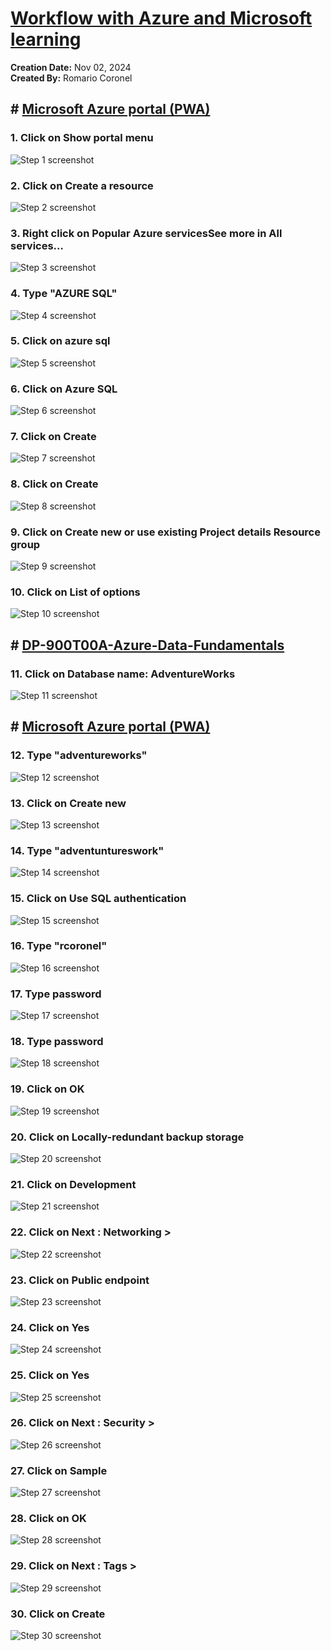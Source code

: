 # [Workflow with Azure and Microsoft learning](https://app.tango.us/app/workflow/d9735af1-dde4-49b6-b808-646359c741d7?utm_source=markdown&utm_medium=markdown&utm_campaign=workflow%20export%20links)

__Creation Date:__ Nov 02, 2024  
__Created By:__ Romario Coronel  

## # [Microsoft Azure portal (PWA)](https://portal.azure.com/#home)


### 1. Click on Show portal menu
![Step 1 screenshot](https://images.tango.us/workflows/d9735af1-dde4-49b6-b808-646359c741d7/steps/dd2cab89-0563-4f8d-8411-bb5ef9df86c1/a52b1eb3-358f-422f-a5b9-e6e771560f21.png?crop=focalpoint&fit=crop&fp-x=0.0309&fp-y=0.0278&fp-z=2.7959&w=1200&border=2%2CF4F2F7&border-radius=8%2C8%2C8%2C8&border-radius-inner=8%2C8%2C8%2C8&blend-align=bottom&blend-mode=normal&blend-x=0&blend-w=1200&blend64=aHR0cHM6Ly9pbWFnZXMudGFuZ28udXMvc3RhdGljL21hZGUtd2l0aC10YW5nby13YXRlcm1hcmstdjIucG5n&mark-x=7&mark-y=7&m64=aHR0cHM6Ly9pbWFnZXMudGFuZ28udXMvc3RhdGljL2JsYW5rLnBuZz9tYXNrPWNvcm5lcnMmYm9yZGVyPTYlMkNGRjc0NDImdz0xOTMmaD0xNjYmZml0PWNyb3AmY29ybmVyLXJhZGl1cz0xMA%3D%3D)


### 2. Click on Create a resource
![Step 2 screenshot](https://images.tango.us/workflows/d9735af1-dde4-49b6-b808-646359c741d7/steps/0e90b00a-fd2c-4c45-a704-7dc123f04342/72fd2a2c-8049-40ab-b37f-528006caca26.png?crop=focalpoint&fit=crop&fp-x=0.1220&fp-y=0.0600&fp-z=1.8520&w=1200&border=2%2CF4F2F7&border-radius=8%2C8%2C8%2C8&border-radius-inner=8%2C8%2C8%2C8&blend-align=bottom&blend-mode=normal&blend-x=0&blend-w=1200&blend64=aHR0cHM6Ly9pbWFnZXMudGFuZ28udXMvc3RhdGljL21hZGUtd2l0aC10YW5nby13YXRlcm1hcmstdjIucG5n&mark-x=5&mark-y=82&m64=aHR0cHM6Ly9pbWFnZXMudGFuZ28udXMvc3RhdGljL2JsYW5rLnBuZz9tYXNrPWNvcm5lcnMmYm9yZGVyPTYlMkNGRjc0NDImdz01MzMmaD05MiZmaXQ9Y3JvcCZjb3JuZXItcmFkaXVzPTEw)


### 3. Right click on Popular Azure servicesSee more in All services…
![Step 3 screenshot](https://images.tango.us/workflows/d9735af1-dde4-49b6-b808-646359c741d7/steps/2ccf1971-a2a9-428a-987c-aeec3f29c4d3/03b64fb6-23cc-4167-bf8a-faffbdf617db.png?crop=focalpoint&fit=crop&fp-x=0.6236&fp-y=0.9813&fp-z=1.2656&w=1200&border=2%2CF4F2F7&border-radius=8%2C8%2C8%2C8&border-radius-inner=8%2C8%2C8%2C8&blend-align=bottom&blend-mode=normal&blend-x=0&blend-w=1200&blend64=aHR0cHM6Ly9pbWFnZXMudGFuZ28udXMvc3RhdGljL21hZGUtd2l0aC10YW5nby13YXRlcm1hcmstdjIucG5n&mark-x=82&mark-y=0&m64=aHR0cHM6Ly9pbWFnZXMudGFuZ28udXMvc3RhdGljL2JsYW5rLnBuZz9tYXNrPWNvcm5lcnMmYm9yZGVyPTYlMkNGRjc0NDImdz0xMDkzJmg9MjI1NCZmaXQ9Y3JvcCZjb3JuZXItcmFkaXVzPTEw)


### 4. Type "AZURE SQL"
![Step 4 screenshot](https://images.tango.us/workflows/d9735af1-dde4-49b6-b808-646359c741d7/steps/34f8bcc0-072f-4cd6-88d9-3861733b4e77/455cff1e-c253-422a-aff0-135b8f253a87.png?crop=focalpoint&fit=crop&fp-x=0.4665&fp-y=0.1702&fp-z=1.5884&w=1200&border=2%2CF4F2F7&border-radius=8%2C8%2C8%2C8&border-radius-inner=8%2C8%2C8%2C8&blend-align=bottom&blend-mode=normal&blend-x=0&blend-w=1200&blend64=aHR0cHM6Ly9pbWFnZXMudGFuZ28udXMvc3RhdGljL21hZGUtd2l0aC10YW5nby13YXRlcm1hcmstdjIucG5n&mark-x=286&mark-y=285&m64=aHR0cHM6Ly9pbWFnZXMudGFuZ28udXMvc3RhdGljL2JsYW5rLnBuZz9tYXNrPWNvcm5lcnMmYm9yZGVyPTYlMkNGRjc0NDImdz02MjgmaD01NSZmaXQ9Y3JvcCZjb3JuZXItcmFkaXVzPTEw)


### 5. Click on azure sql
![Step 5 screenshot](https://images.tango.us/workflows/d9735af1-dde4-49b6-b808-646359c741d7/steps/617f359d-362f-49e7-995c-83dc0b8d5cbf/a985e6c8-4634-4118-83c5-e1970895ca3f.png?crop=focalpoint&fit=crop&fp-x=0.4737&fp-y=0.1986&fp-z=1.3885&w=1200&border=2%2CF4F2F7&border-radius=8%2C8%2C8%2C8&border-radius-inner=8%2C8%2C8%2C8&blend-align=bottom&blend-mode=normal&blend-x=0&blend-w=1200&blend64=aHR0cHM6Ly9pbWFnZXMudGFuZ28udXMvc3RhdGljL21hZGUtd2l0aC10YW5nby13YXRlcm1hcmstdjIucG5n&mark-x=250&mark-y=287&m64=aHR0cHM6Ly9pbWFnZXMudGFuZ28udXMvc3RhdGljL2JsYW5rLnBuZz9tYXNrPWNvcm5lcnMmYm9yZGVyPTYlMkNGRjc0NDImdz03MDAmaD02MyZmaXQ9Y3JvcCZjb3JuZXItcmFkaXVzPTEw)


### 6. Click on Azure SQL
![Step 6 screenshot](https://images.tango.us/workflows/d9735af1-dde4-49b6-b808-646359c741d7/steps/74bf848b-4735-41f0-b735-7ab36f261da7/0bcd7cd4-90e3-44c9-a04e-eb976621f7d5.png?crop=focalpoint&fit=crop&fp-x=0.3234&fp-y=0.6788&fp-z=1.9141&w=1200&border=2%2CF4F2F7&border-radius=8%2C8%2C8%2C8&border-radius-inner=8%2C8%2C8%2C8&blend-align=bottom&blend-mode=normal&blend-x=0&blend-w=1200&blend64=aHR0cHM6Ly9pbWFnZXMudGFuZ28udXMvc3RhdGljL21hZGUtd2l0aC10YW5nby13YXRlcm1hcmstdjIucG5n&mark-x=345&mark-y=177&m64=aHR0cHM6Ly9pbWFnZXMudGFuZ28udXMvc3RhdGljL2JsYW5rLnBuZz9tYXNrPWNvcm5lcnMmYm9yZGVyPTYlMkNGRjc0NDImdz01MTEmaD04MDAmZml0PWNyb3AmY29ybmVyLXJhZGl1cz0xMA%3D%3D)


### 7. Click on Create
![Step 7 screenshot](https://images.tango.us/workflows/d9735af1-dde4-49b6-b808-646359c741d7/steps/6fe3d47f-a539-4208-968a-c9fc64a1d2b8/13229e35-fc2f-4844-a9cd-280db093f6c9.png?crop=focalpoint&fit=crop&fp-x=0.4387&fp-y=0.3137&fp-z=2.5600&w=1200&border=2%2CF4F2F7&border-radius=8%2C8%2C8%2C8&border-radius-inner=8%2C8%2C8%2C8&blend-align=bottom&blend-mode=normal&blend-x=0&blend-w=1200&blend64=aHR0cHM6Ly9pbWFnZXMudGFuZ28udXMvc3RhdGljL21hZGUtd2l0aC10YW5nby13YXRlcm1hcmstdjIucG5n&mark-x=461&mark-y=527&m64=aHR0cHM6Ly9pbWFnZXMudGFuZ28udXMvc3RhdGljL2JsYW5rLnBuZz9tYXNrPWNvcm5lcnMmYm9yZGVyPTYlMkNGRjc0NDImdz0yNzgmaD0xMDEmZml0PWNyb3AmY29ybmVyLXJhZGl1cz0xMA%3D%3D)


### 8. Click on Create
![Step 8 screenshot](https://images.tango.us/workflows/d9735af1-dde4-49b6-b808-646359c741d7/steps/6c2729d2-175a-4585-b78e-01c4e875efff/a7553efa-fb85-4faf-977a-36633663fd37.png?crop=focalpoint&fit=crop&fp-x=0.1349&fp-y=0.5739&fp-z=2.5600&w=1200&border=2%2CF4F2F7&border-radius=8%2C8%2C8%2C8&border-radius-inner=8%2C8%2C8%2C8&blend-align=bottom&blend-mode=normal&blend-x=0&blend-w=1200&blend64=aHR0cHM6Ly9pbWFnZXMudGFuZ28udXMvc3RhdGljL21hZGUtd2l0aC10YW5nby13YXRlcm1hcmstdjIucG5n&mark-x=275&mark-y=527&m64=aHR0cHM6Ly9pbWFnZXMudGFuZ28udXMvc3RhdGljL2JsYW5rLnBuZz9tYXNrPWNvcm5lcnMmYm9yZGVyPTYlMkNGRjc0NDImdz0yNzgmaD0xMDEmZml0PWNyb3AmY29ybmVyLXJhZGl1cz0xMA%3D%3D)


### 9. Click on Create new or use existing Project details Resource group
![Step 9 screenshot](https://images.tango.us/workflows/d9735af1-dde4-49b6-b808-646359c741d7/steps/5a72467a-469d-4fa7-95c2-68cf233e0975/24b93d8e-bd73-4b10-80db-a5a8b2601771.png?crop=focalpoint&fit=crop&fp-x=0.5139&fp-y=0.5396&fp-z=1.3931&w=1200&border=2%2CF4F2F7&border-radius=8%2C8%2C8%2C8&border-radius-inner=8%2C8%2C8%2C8&blend-align=bottom&blend-mode=normal&blend-x=0&blend-w=1200&blend64=aHR0cHM6Ly9pbWFnZXMudGFuZ28udXMvc3RhdGljL21hZGUtd2l0aC10YW5nby13YXRlcm1hcmstdjIucG5n&mark-x=213&mark-y=550&m64=aHR0cHM6Ly9pbWFnZXMudGFuZ28udXMvc3RhdGljL2JsYW5rLnBuZz9tYXNrPWNvcm5lcnMmYm9yZGVyPTYlMkNGRjc0NDImdz03NzUmaD01NSZmaXQ9Y3JvcCZjb3JuZXItcmFkaXVzPTEw)


### 10. Click on List of options
![Step 10 screenshot](https://images.tango.us/workflows/d9735af1-dde4-49b6-b808-646359c741d7/steps/899fd0a3-8162-4d02-af5a-34284837bf82/527ba783-5c23-42db-bdfd-9289fc5ee43e.png?crop=focalpoint&fit=crop&w=1200&border=2%2CF4F2F7&border-radius=8%2C8%2C8%2C8&border-radius-inner=8%2C8%2C8%2C8&blend-align=bottom&blend-mode=normal&blend-x=0&blend-w=1200&blend64=aHR0cHM6Ly9pbWFnZXMudGFuZ28udXMvc3RhdGljL21hZGUtd2l0aC10YW5nby13YXRlcm1hcmstdjIucG5n)


## # [DP-900T00A-Azure-Data-Fundamentals](https://microsoftlearning.github.io/DP-900T00A-Azure-Data-Fundamentals/Instructions/Labs/dp900-01-sql-lab.html)


### 11. Click on Database name: AdventureWorks
![Step 11 screenshot](https://images.tango.us/workflows/d9735af1-dde4-49b6-b808-646359c741d7/steps/0502c144-d76e-42f4-98de-525291e2fce2/55b86d3a-4c1a-46c1-9df4-4394de3ff81e.png?crop=focalpoint&fit=crop&fp-x=0.6026&fp-y=0.4850&fp-z=1.4400&w=1200&border=2%2CF4F2F7&border-radius=8%2C8%2C8%2C8&border-radius-inner=8%2C8%2C8%2C8&blend-align=bottom&blend-mode=normal&blend-x=0&blend-w=1200&blend64=aHR0cHM6Ly9pbWFnZXMudGFuZ28udXMvc3RhdGljL21hZGUtd2l0aC10YW5nby13YXRlcm1hcmstdjIucG5n&mark-x=87&mark-y=452&m64=aHR0cHM6Ly9pbWFnZXMudGFuZ28udXMvc3RhdGljL2JsYW5rLnBuZz9tYXNrPWNvcm5lcnMmYm9yZGVyPTYlMkNGRjc0NDImdz0xMDI2Jmg9NTAmZml0PWNyb3AmY29ybmVyLXJhZGl1cz0xMA%3D%3D)


## # [Microsoft Azure portal (PWA)](https://portal.azure.com/#create/Microsoft.SQLDatabase)


### 12. Type "adventureworks"
![Step 12 screenshot](https://images.tango.us/workflows/d9735af1-dde4-49b6-b808-646359c741d7/steps/976971bd-c3bb-4467-ae7f-49da8f96399e/bac6e5bf-05dd-4d08-b942-d81bc4097b78.png?crop=focalpoint&fit=crop&fp-x=0.5139&fp-y=0.6039&fp-z=1.3931&w=1200&border=2%2CF4F2F7&border-radius=8%2C8%2C8%2C8&border-radius-inner=8%2C8%2C8%2C8&blend-align=bottom&blend-mode=normal&blend-x=0&blend-w=1200&blend64=aHR0cHM6Ly9pbWFnZXMudGFuZ28udXMvc3RhdGljL21hZGUtd2l0aC10YW5nby13YXRlcm1hcmstdjIucG5n&mark-x=213&mark-y=550&m64=aHR0cHM6Ly9pbWFnZXMudGFuZ28udXMvc3RhdGljL2JsYW5rLnBuZz9tYXNrPWNvcm5lcnMmYm9yZGVyPTYlMkNGRjc0NDImdz03NzUmaD01NSZmaXQ9Y3JvcCZjb3JuZXItcmFkaXVzPTEw)


### 13. Click on Create new
![Step 13 screenshot](https://images.tango.us/workflows/d9735af1-dde4-49b6-b808-646359c741d7/steps/3824f23a-d675-4f28-8e62-1437922567ca/96e7ae97-98a7-4f79-a150-e6489da68afc.png?crop=focalpoint&fit=crop&fp-x=0.3193&fp-y=0.6681&fp-z=2.6727&w=1200&border=2%2CF4F2F7&border-radius=8%2C8%2C8%2C8&border-radius-inner=8%2C8%2C8%2C8&blend-align=bottom&blend-mode=normal&blend-x=0&blend-w=1200&blend64=aHR0cHM6Ly9pbWFnZXMudGFuZ28udXMvc3RhdGljL21hZGUtd2l0aC10YW5nby13YXRlcm1hcmstdjIucG5n&mark-x=481&mark-y=534&m64=aHR0cHM6Ly9pbWFnZXMudGFuZ28udXMvc3RhdGljL2JsYW5rLnBuZz9tYXNrPWNvcm5lcnMmYm9yZGVyPTYlMkNGRjc0NDImdz0yMzgmaD04NiZmaXQ9Y3JvcCZjb3JuZXItcmFkaXVzPTEw)


### 14. Type "adventuntureswork"
![Step 14 screenshot](https://images.tango.us/workflows/d9735af1-dde4-49b6-b808-646359c741d7/steps/e4a2b42c-9cd1-4174-a05d-36659f33cc3b/9f2fd038-dbfc-4730-9838-68bf5d1d3138.png?crop=focalpoint&fit=crop&fp-x=0.5098&fp-y=0.3191&fp-z=1.3773&w=1200&border=2%2CF4F2F7&border-radius=8%2C8%2C8%2C8&border-radius-inner=8%2C8%2C8%2C8&blend-align=bottom&blend-mode=normal&blend-x=0&blend-w=1200&blend64=aHR0cHM6Ly9pbWFnZXMudGFuZ28udXMvc3RhdGljL21hZGUtd2l0aC10YW5nby13YXRlcm1hcmstdjIucG5n&mark-x=210&mark-y=480&m64=aHR0cHM6Ly9pbWFnZXMudGFuZ28udXMvc3RhdGljL2JsYW5rLnBuZz9tYXNrPWNvcm5lcnMmYm9yZGVyPTYlMkNGRjc0NDImdz03ODAmaD01NCZmaXQ9Y3JvcCZjb3JuZXItcmFkaXVzPTEw)


### 15. Click on Use SQL authentication
![Step 15 screenshot](https://images.tango.us/workflows/d9735af1-dde4-49b6-b808-646359c741d7/steps/52edf07f-e874-433c-aebe-685cac7c2735/cf3686cb-7104-4652-bcff-14a7afe678c5.png?crop=focalpoint&fit=crop&fp-x=0.3615&fp-y=0.7505&fp-z=2.1141&w=1200&border=2%2CF4F2F7&border-radius=8%2C8%2C8%2C8&border-radius-inner=8%2C8%2C8%2C8&blend-align=bottom&blend-mode=normal&blend-x=0&blend-w=1200&blend64=aHR0cHM6Ly9pbWFnZXMudGFuZ28udXMvc3RhdGljL21hZGUtd2l0aC10YW5nby13YXRlcm1hcmstdjIucG5n&mark-x=381&mark-y=543&m64=aHR0cHM6Ly9pbWFnZXMudGFuZ28udXMvc3RhdGljL2JsYW5rLnBuZz9tYXNrPWNvcm5lcnMmYm9yZGVyPTYlMkNGRjc0NDImdz00MzkmaD02OCZmaXQ9Y3JvcCZjb3JuZXItcmFkaXVzPTEw)


### 16. Type "rcoronel"
![Step 16 screenshot](https://images.tango.us/workflows/d9735af1-dde4-49b6-b808-646359c741d7/steps/63d75530-d509-4306-9acd-058a1d838877/5bde934f-c193-489b-b68a-ca470ff12c71.png?crop=focalpoint&fit=crop&fp-x=0.5098&fp-y=0.7976&fp-z=1.3773&w=1200&border=2%2CF4F2F7&border-radius=8%2C8%2C8%2C8&border-radius-inner=8%2C8%2C8%2C8&blend-align=bottom&blend-mode=normal&blend-x=0&blend-w=1200&blend64=aHR0cHM6Ly9pbWFnZXMudGFuZ28udXMvc3RhdGljL21hZGUtd2l0aC10YW5nby13YXRlcm1hcmstdjIucG5n&mark-x=210&mark-y=805&m64=aHR0cHM6Ly9pbWFnZXMudGFuZ28udXMvc3RhdGljL2JsYW5rLnBuZz9tYXNrPWNvcm5lcnMmYm9yZGVyPTYlMkNGRjc0NDImdz03ODAmaD01NCZmaXQ9Y3JvcCZjb3JuZXItcmFkaXVzPTEw)


### 17. Type password
![Step 17 screenshot](https://images.tango.us/workflows/d9735af1-dde4-49b6-b808-646359c741d7/steps/969b3a2d-46cf-457f-bc05-acb562a6dee7/1645c9aa-5b24-42ae-badb-74ac1d4d48ee.png?crop=focalpoint&fit=crop&fp-x=0.5098&fp-y=0.8405&fp-z=1.3773&w=1200&border=2%2CF4F2F7&border-radius=8%2C8%2C8%2C8&border-radius-inner=8%2C8%2C8%2C8&blend-align=bottom&blend-mode=normal&blend-x=0&blend-w=1200&blend64=aHR0cHM6Ly9pbWFnZXMudGFuZ28udXMvc3RhdGljL21hZGUtd2l0aC10YW5nby13YXRlcm1hcmstdjIucG5n&mark-x=210&mark-y=873&m64=aHR0cHM6Ly9pbWFnZXMudGFuZ28udXMvc3RhdGljL2JsYW5rLnBuZz9tYXNrPWNvcm5lcnMmYm9yZGVyPTYlMkNGRjc0NDImdz03ODAmaD01NCZmaXQ9Y3JvcCZjb3JuZXItcmFkaXVzPTEw)


### 18. Type password
![Step 18 screenshot](https://images.tango.us/workflows/d9735af1-dde4-49b6-b808-646359c741d7/steps/a4520638-6ee4-490c-93d2-8a639669643c/d65fee65-0388-41f7-8fa9-95f1e75a0f53.png?crop=focalpoint&fit=crop&fp-x=0.5098&fp-y=0.8822&fp-z=1.3773&w=1200&border=2%2CF4F2F7&border-radius=8%2C8%2C8%2C8&border-radius-inner=8%2C8%2C8%2C8&blend-align=bottom&blend-mode=normal&blend-x=0&blend-w=1200&blend64=aHR0cHM6Ly9pbWFnZXMudGFuZ28udXMvc3RhdGljL21hZGUtd2l0aC10YW5nby13YXRlcm1hcmstdjIucG5n&mark-x=210&mark-y=940&m64=aHR0cHM6Ly9pbWFnZXMudGFuZ28udXMvc3RhdGljL2JsYW5rLnBuZz9tYXNrPWNvcm5lcnMmYm9yZGVyPTYlMkNGRjc0NDImdz03ODAmaD01NCZmaXQ9Y3JvcCZjb3JuZXItcmFkaXVzPTEw)


### 19. Click on OK
![Step 19 screenshot](https://images.tango.us/workflows/d9735af1-dde4-49b6-b808-646359c741d7/steps/3fd9921b-9964-4b3e-b595-e3bd659d47a3/b4be8772-aa65-4eee-8cc2-5859781080e7.png?crop=focalpoint&fit=crop&fp-x=0.0618&fp-y=0.9657&fp-z=2.5600&w=1200&border=2%2CF4F2F7&border-radius=8%2C8%2C8%2C8&border-radius-inner=8%2C8%2C8%2C8&blend-align=bottom&blend-mode=normal&blend-x=0&blend-w=1200&blend64=aHR0cHM6Ly9pbWFnZXMudGFuZ28udXMvc3RhdGljL21hZGUtd2l0aC10YW5nby13YXRlcm1hcmstdjIucG5n&mark-x=51&mark-y=1002&m64=aHR0cHM6Ly9pbWFnZXMudGFuZ28udXMvc3RhdGljL2JsYW5rLnBuZz9tYXNrPWNvcm5lcnMmYm9yZGVyPTYlMkNGRjc0NDImdz0yNzgmaD0xMDEmZml0PWNyb3AmY29ybmVyLXJhZGl1cz0xMA%3D%3D)


### 20. Click on Locally-redundant backup storage
![Step 20 screenshot](https://images.tango.us/workflows/d9735af1-dde4-49b6-b808-646359c741d7/steps/816507fc-c0bd-4920-9e11-897ecd356c97/73a7181e-a4b3-4589-9078-304e89574749.png?crop=focalpoint&fit=crop&fp-x=0.4016&fp-y=0.4882&fp-z=1.8627&w=1200&border=2%2CF4F2F7&border-radius=8%2C8%2C8%2C8&border-radius-inner=8%2C8%2C8%2C8&blend-align=bottom&blend-mode=normal&blend-x=0&blend-w=1200&blend64=aHR0cHM6Ly9pbWFnZXMudGFuZ28udXMvc3RhdGljL21hZGUtd2l0aC10YW5nby13YXRlcm1hcmstdjIucG5n&mark-x=335&mark-y=547&m64=aHR0cHM6Ly9pbWFnZXMudGFuZ28udXMvc3RhdGljL2JsYW5rLnBuZz9tYXNrPWNvcm5lcnMmYm9yZGVyPTYlMkNGRjc0NDImdz01MjkmaD02MCZmaXQ9Y3JvcCZjb3JuZXItcmFkaXVzPTEw)


### 21. Click on Development
![Step 21 screenshot](https://images.tango.us/workflows/d9735af1-dde4-49b6-b808-646359c741d7/steps/9327013d-751a-4588-a468-13b49de9350f/791d111c-21c4-4433-940f-c80c8f1e3b74.png?crop=focalpoint&fit=crop&fp-x=0.3404&fp-y=0.5257&fp-z=2.4136&w=1200&border=2%2CF4F2F7&border-radius=8%2C8%2C8%2C8&border-radius-inner=8%2C8%2C8%2C8&blend-align=bottom&blend-mode=normal&blend-x=0&blend-w=1200&blend64=aHR0cHM6Ly9pbWFnZXMudGFuZ28udXMvc3RhdGljL21hZGUtd2l0aC10YW5nby13YXRlcm1hcmstdjIucG5n&mark-x=434&mark-y=538&m64=aHR0cHM6Ly9pbWFnZXMudGFuZ28udXMvc3RhdGljL2JsYW5rLnBuZz9tYXNrPWNvcm5lcnMmYm9yZGVyPTYlMkNGRjc0NDImdz0zMzEmaD03OCZmaXQ9Y3JvcCZjb3JuZXItcmFkaXVzPTEw)


### 22. Click on Next : Networking >
![Step 22 screenshot](https://images.tango.us/workflows/d9735af1-dde4-49b6-b808-646359c741d7/steps/60b80009-7463-45c3-93be-cb2640cc0758/0ac2bfd8-7008-4442-a345-2291417dfc53.png?crop=focalpoint&fit=crop&fp-x=0.2611&fp-y=0.9657&fp-z=2.1004&w=1200&border=2%2CF4F2F7&border-radius=8%2C8%2C8%2C8&border-radius-inner=8%2C8%2C8%2C8&blend-align=bottom&blend-mode=normal&blend-x=0&blend-w=1200&blend64=aHR0cHM6Ly9pbWFnZXMudGFuZ28udXMvc3RhdGljL21hZGUtd2l0aC10YW5nby13YXRlcm1hcmstdjIucG5n&mark-x=378&mark-y=1030&m64=aHR0cHM6Ly9pbWFnZXMudGFuZ28udXMvc3RhdGljL2JsYW5rLnBuZz9tYXNrPWNvcm5lcnMmYm9yZGVyPTYlMkNGRjc0NDImdz00NDQmaD04MyZmaXQ9Y3JvcCZjb3JuZXItcmFkaXVzPTEw)


### 23. Click on Public endpoint
![Step 23 screenshot](https://images.tango.us/workflows/d9735af1-dde4-49b6-b808-646359c741d7/steps/70d358db-05c8-4062-a355-09852c3dcdf8/acde103a-81f6-48eb-9ec0-f6a0f23e454d.png?crop=focalpoint&fit=crop&fp-x=0.3471&fp-y=0.4026&fp-z=2.3381&w=1200&border=2%2CF4F2F7&border-radius=8%2C8%2C8%2C8&border-radius-inner=8%2C8%2C8%2C8&blend-align=bottom&blend-mode=normal&blend-x=0&blend-w=1200&blend64=aHR0cHM6Ly9pbWFnZXMudGFuZ28udXMvc3RhdGljL21hZGUtd2l0aC10YW5nby13YXRlcm1hcmstdjIucG5n&mark-x=421&mark-y=540&m64=aHR0cHM6Ly9pbWFnZXMudGFuZ28udXMvc3RhdGljL2JsYW5rLnBuZz9tYXNrPWNvcm5lcnMmYm9yZGVyPTYlMkNGRjc0NDImdz0zNTgmaD03NSZmaXQ9Y3JvcCZjb3JuZXItcmFkaXVzPTEw)


### 24. Click on Yes
![Step 24 screenshot](https://images.tango.us/workflows/d9735af1-dde4-49b6-b808-646359c741d7/steps/b3a0b558-cb70-4e74-85ba-b660f560214a/a5e68d19-4ea6-4022-9131-ebc66a24a2ce.png?crop=focalpoint&fit=crop&fp-x=0.3872&fp-y=0.6028&fp-z=2.6727&w=1200&border=2%2CF4F2F7&border-radius=8%2C8%2C8%2C8&border-radius-inner=8%2C8%2C8%2C8&blend-align=bottom&blend-mode=normal&blend-x=0&blend-w=1200&blend64=aHR0cHM6Ly9pbWFnZXMudGFuZ28udXMvc3RhdGljL21hZGUtd2l0aC10YW5nby13YXRlcm1hcmstdjIucG5n&mark-x=481&mark-y=531&m64=aHR0cHM6Ly9pbWFnZXMudGFuZ28udXMvc3RhdGljL2JsYW5rLnBuZz9tYXNrPWNvcm5lcnMmYm9yZGVyPTYlMkNGRjc0NDImdz0yMzgmaD05MiZmaXQ9Y3JvcCZjb3JuZXItcmFkaXVzPTEw)


### 25. Click on Yes
![Step 25 screenshot](https://images.tango.us/workflows/d9735af1-dde4-49b6-b808-646359c741d7/steps/2f5602e5-cbd8-4cb3-a63f-ab2fc5b9eba3/5e255b08-c0a5-4973-a150-b8385500f82a.png?crop=focalpoint&fit=crop&fp-x=0.3872&fp-y=0.6638&fp-z=2.6727&w=1200&border=2%2CF4F2F7&border-radius=8%2C8%2C8%2C8&border-radius-inner=8%2C8%2C8%2C8&blend-align=bottom&blend-mode=normal&blend-x=0&blend-w=1200&blend64=aHR0cHM6Ly9pbWFnZXMudGFuZ28udXMvc3RhdGljL21hZGUtd2l0aC10YW5nby13YXRlcm1hcmstdjIucG5n&mark-x=481&mark-y=531&m64=aHR0cHM6Ly9pbWFnZXMudGFuZ28udXMvc3RhdGljL2JsYW5rLnBuZz9tYXNrPWNvcm5lcnMmYm9yZGVyPTYlMkNGRjc0NDImdz0yMzgmaD05MiZmaXQ9Y3JvcCZjb3JuZXItcmFkaXVzPTEw)


### 26. Click on Next : Security >
![Step 26 screenshot](https://images.tango.us/workflows/d9735af1-dde4-49b6-b808-646359c741d7/steps/07c065a7-46fa-4ca5-9a63-068aaada1c03/2fbc0e4f-c03c-479a-a370-646910f48e1e.png?crop=focalpoint&fit=crop&fp-x=0.3728&fp-y=0.9657&fp-z=2.2103&w=1200&border=2%2CF4F2F7&border-radius=8%2C8%2C8%2C8&border-radius-inner=8%2C8%2C8%2C8&blend-align=bottom&blend-mode=normal&blend-x=0&blend-w=1200&blend64=aHR0cHM6Ly9pbWFnZXMudGFuZ28udXMvc3RhdGljL21hZGUtd2l0aC10YW5nby13YXRlcm1hcmstdjIucG5n&mark-x=398&mark-y=1023&m64=aHR0cHM6Ly9pbWFnZXMudGFuZ28udXMvc3RhdGljL2JsYW5rLnBuZz9tYXNrPWNvcm5lcnMmYm9yZGVyPTYlMkNGRjc0NDImdz00MDQmaD04NyZmaXQ9Y3JvcCZjb3JuZXItcmFkaXVzPTEw)


### 27. Click on Sample
![Step 27 screenshot](https://images.tango.us/workflows/d9735af1-dde4-49b6-b808-646359c741d7/steps/ebaf6d34-4bb3-44d7-bfae-3d85057118ad/87c2a002-aa63-41f1-9873-579a60d24e5f.png?crop=focalpoint&fit=crop&fp-x=0.4531&fp-y=0.3383&fp-z=2.6727&w=1200&border=2%2CF4F2F7&border-radius=8%2C8%2C8%2C8&border-radius-inner=8%2C8%2C8%2C8&blend-align=bottom&blend-mode=normal&blend-x=0&blend-w=1200&blend64=aHR0cHM6Ly9pbWFnZXMudGFuZ28udXMvc3RhdGljL21hZGUtd2l0aC10YW5nby13YXRlcm1hcmstdjIucG5n&mark-x=481&mark-y=531&m64=aHR0cHM6Ly9pbWFnZXMudGFuZ28udXMvc3RhdGljL2JsYW5rLnBuZz9tYXNrPWNvcm5lcnMmYm9yZGVyPTYlMkNGRjc0NDImdz0yMzgmaD05MiZmaXQ9Y3JvcCZjb3JuZXItcmFkaXVzPTEw)


### 28. Click on OK
![Step 28 screenshot](https://images.tango.us/workflows/d9735af1-dde4-49b6-b808-646359c741d7/steps/d964a1f6-83ff-4f8e-8709-c3d3c22fb4cc/3ce9e9d8-4237-419a-8560-791cae8c5f3a.png?crop=focalpoint&fit=crop&fp-x=0.0917&fp-y=0.6124&fp-z=2.5600&w=1200&border=2%2CF4F2F7&border-radius=8%2C8%2C8%2C8&border-radius-inner=8%2C8%2C8%2C8&blend-align=bottom&blend-mode=normal&blend-x=0&blend-w=1200&blend64=aHR0cHM6Ly9pbWFnZXMudGFuZ28udXMvc3RhdGljL21hZGUtd2l0aC10YW5nby13YXRlcm1hcmstdjIucG5n&mark-x=142&mark-y=527&m64=aHR0cHM6Ly9pbWFnZXMudGFuZ28udXMvc3RhdGljL2JsYW5rLnBuZz9tYXNrPWNvcm5lcnMmYm9yZGVyPTYlMkNGRjc0NDImdz0yNzgmaD0xMDEmZml0PWNyb3AmY29ybmVyLXJhZGl1cz0xMA%3D%3D)


### 29. Click on Next : Tags >
![Step 29 screenshot](https://images.tango.us/workflows/d9735af1-dde4-49b6-b808-646359c741d7/steps/0dc800ec-0243-44b0-a00a-1eb72bfa88b8/36c0562d-14bf-4e7f-bdeb-e0ab8fea4cf4.png?crop=focalpoint&fit=crop&fp-x=0.3625&fp-y=0.9657&fp-z=2.3158&w=1200&border=2%2CF4F2F7&border-radius=8%2C8%2C8%2C8&border-radius-inner=8%2C8%2C8%2C8&blend-align=bottom&blend-mode=normal&blend-x=0&blend-w=1200&blend64=aHR0cHM6Ly9pbWFnZXMudGFuZ28udXMvc3RhdGljL21hZGUtd2l0aC10YW5nby13YXRlcm1hcmstdjIucG5n&mark-x=417&mark-y=1017&m64=aHR0cHM6Ly9pbWFnZXMudGFuZ28udXMvc3RhdGljL2JsYW5rLnBuZz9tYXNrPWNvcm5lcnMmYm9yZGVyPTYlMkNGRjc0NDImdz0zNjYmaD05MiZmaXQ9Y3JvcCZjb3JuZXItcmFkaXVzPTEw)


### 30. Click on Create
![Step 30 screenshot](https://images.tango.us/workflows/d9735af1-dde4-49b6-b808-646359c741d7/steps/a91cbe71-3e95-456b-87f0-e1146b71aa8e/589f2957-e9c1-4eb5-bdfd-5aa823e979b8.png?crop=focalpoint&fit=crop&fp-x=0.0618&fp-y=0.9657&fp-z=2.5600&w=1200&border=2%2CF4F2F7&border-radius=8%2C8%2C8%2C8&border-radius-inner=8%2C8%2C8%2C8&blend-align=bottom&blend-mode=normal&blend-x=0&blend-w=1200&blend64=aHR0cHM6Ly9pbWFnZXMudGFuZ28udXMvc3RhdGljL21hZGUtd2l0aC10YW5nby13YXRlcm1hcmstdjIucG5n&mark-x=51&mark-y=1002&m64=aHR0cHM6Ly9pbWFnZXMudGFuZ28udXMvc3RhdGljL2JsYW5rLnBuZz9tYXNrPWNvcm5lcnMmYm9yZGVyPTYlMkNGRjc0NDImdz0yNzgmaD0xMDEmZml0PWNyb3AmY29ybmVyLXJhZGl1cz0xMA%3D%3D)
